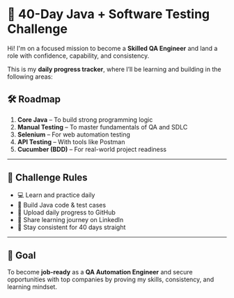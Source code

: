 # 🚀 40-Day Java + Software Testing Challenge

Hi! I'm on a focused mission to become a **Skilled QA Engineer** and land a role with confidence, capability, and consistency.

This is my **daily progress tracker**, where I’ll be learning and building in the following areas:

## 🛠️ Roadmap

1. **Core Java** – To build strong programming logic  
2. **Manual Testing** – To master fundamentals of QA and SDLC  
3. **Selenium** – For web automation testing  
4. **API Testing** – With tools like Postman  
5. **Cucumber (BDD)** – For real-world project readiness  

---

## 📅 Challenge Rules

- 💻 Learn and practice daily  
- 🧠 Build Java code & test cases  
- 🔁 Upload daily progress to GitHub  
- 📢 Share learning journey on LinkedIn  
- 📝 Stay consistent for 40 days straight

---

## 🎯 Goal

To become **job-ready** as a **QA Automation Engineer** and secure opportunities with top companies by proving my skills, consistency, and learning mindset.


